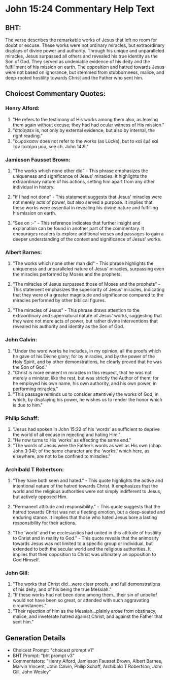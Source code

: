 # John 15:24 Commentary Help Text

## BHT:
The verse describes the remarkable works of Jesus that left no room for doubt or excuse. These works were not ordinary miracles, but extraordinary displays of divine power and authority. Through his unique and unparalleled miracles, Jesus surpassed all others and revealed his true identity as the Son of God. They served as undeniable evidence of his deity and the fulfillment of his mission on earth. The opposition and hatred towards Jesus were not based on ignorance, but stemmed from stubbornness, malice, and deep-rooted hostility towards Christ and the Father who sent him.

## Choicest Commentary Quotes:
### Henry Alford:
1. "He refers to the testimony of His works among them also, as leaving them again without excuse; they had had ocular witness of His mission."
2. "ἐποίησεν is, not only by external evidence, but also by internal, the right reading."
3. "ἑωράκασιν does not refer to the works (as Lücke), but to καὶ ἐμὲ καὶ τὸν πατέρα μου, see ch. John 14:9."

### Jamieson Fausset Brown:
1. "The works which none other did" - This phrase emphasizes the uniqueness and significance of Jesus' miracles. It highlights the extraordinary nature of his actions, setting him apart from any other individual in history.

2. "If I had not done" - This statement suggests that Jesus' miracles were not merely acts of power, but also served a purpose. It implies that these works were essential in revealing his divine nature and fulfilling his mission on earth.

3. "See on :-" - This reference indicates that further insight and explanation can be found in another part of the commentary. It encourages readers to explore additional verses and passages to gain a deeper understanding of the context and significance of Jesus' works.

### Albert Barnes:
1. "The works which none other man did" - This phrase highlights the uniqueness and unparalleled nature of Jesus' miracles, surpassing even the miracles performed by Moses and the prophets.

2. "The miracles of Jesus surpassed those of Moses and the prophets" - This statement emphasizes the superiority of Jesus' miracles, indicating that they were of a greater magnitude and significance compared to the miracles performed by other biblical figures.

3. "The miracles of Jesus" - This phrase draws attention to the extraordinary and supernatural nature of Jesus' works, suggesting that they were not mere acts of power, but rather divine interventions that revealed his authority and identity as the Son of God.

### John Calvin:
1. "Under the word works he includes, in my opinion, all the proofs which he gave of his Divine glory; for by miracles, and by the power of the Holy Spirit, and by other demonstrations, he clearly proved that he was the Son of God."
2. "Christ is more eminent in miracles in this respect, that he was not merely a minister, like the rest, but was strictly the Author of them; for he employed his own name, his own authority, and his own power, in performing miracles."
3. "This passage reminds us to consider attentively the works of God, in which, by displaying his power, he wishes us to render the honor which is due to him."

### Philip Schaff:
1. "Jesus had spoken in John 15:22 of his ‘words’ as sufficient to deprive the world of all excuse in rejecting and hating Him."
2. "He now turns to His ‘works’ as effecting the same end."
3. "The words of Jesus were the Father’s words as well as His own (chap. John 3:34); of the same character are the ‘works,’ which here, as elsewhere, are not to be confined to miracles."

### Archibald T Robertson:
1. "They have both seen and hated." - This quote highlights the active and intentional nature of the hatred towards Christ. It emphasizes that the world and the religious authorities were not simply indifferent to Jesus, but actively opposed Him.

2. "Permanent attitude and responsibility." - This quote suggests that the hatred towards Christ was not a fleeting emotion, but a deep-seated and enduring stance. It implies that those who hated Jesus bore a lasting responsibility for their actions.

3. "The 'world' and the ecclesiastics had united in this attitude of hostility to Christ and in reality to God." - This quote reveals that the animosity towards Jesus was not limited to a specific group or individual, but extended to both the secular world and the religious authorities. It implies that their opposition to Christ was ultimately an opposition to God Himself.

### John Gill:
1. "The works that Christ did...were clear proofs, and full demonstrations of his deity, and of his being the true Messiah."
2. "If these works had not been done among them...their sin of unbelief would not have been so great, or attended with such aggravating circumstances."
3. "Their rejection of him as the Messiah...plainly arose from obstinacy, malice, and inveterate hatred against Christ, and against the Father that sent him."


## Generation Details
- Choicest Prompt: "choicest prompt v1"
- BHT Prompt: "bht prompt v3"
- Commentators: "Henry Alford, Jamieson Fausset Brown, Albert Barnes, Marvin Vincent, John Calvin, Philip Schaff, Archibald T Robertson, John Gill, John Wesley"
